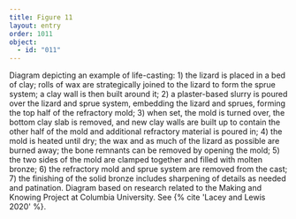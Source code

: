 ```yaml
---
title: Figure 11
layout: entry
order: 1011
object:
  - id: "011"
---
```


Diagram depicting an example of life-casting: 1) the lizard is placed in a bed of clay; rolls of wax are strategically joined to the lizard to form the sprue system; a clay wall is then built around it; 2) a plaster-based slurry is poured over the lizard and sprue system, embedding the lizard and sprues, forming the top half of the refractory mold; 3) when set, the mold is turned over, the bottom clay slab is removed, and new clay walls are built up to contain the other half of the mold and additional refractory material is poured in; 4) the mold is heated until dry; the wax and as much of the lizard as possible are burned away; the bone remnants can be removed by opening the mold; 5) the two sides of the mold are clamped together and filled with molten bronze; 6) the refractory mold and sprue system are removed from the cast; 7) the finishing of the solid bronze includes sharpening of details as needed and patination. Diagram based on research related to the Making and Knowing Project at Columbia University. See {% cite 'Lacey and Lewis 2020' %}.
